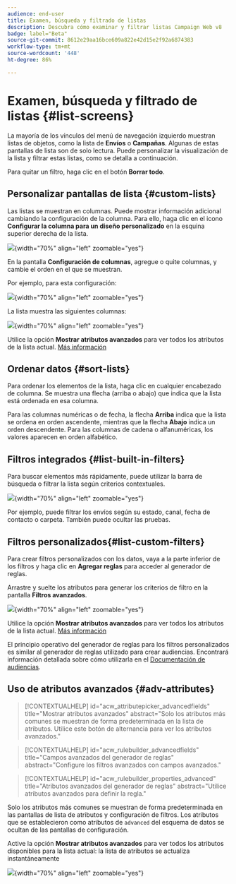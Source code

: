 ```yaml
---
audience: end-user
title: Examen, búsqueda y filtrado de listas
description: Descubra cómo examinar y filtrar listas Campaign Web v8
badge: label="Beta"
source-git-commit: 8612e29aa16bce609a822e42d15e2f92a6874383
workflow-type: tm+mt
source-wordcount: '448'
ht-degree: 86%

---
```



# Examen, búsqueda y filtrado de listas {#list-screens}

La mayoría de los vínculos del menú de navegación izquierdo muestran listas de objetos, como la lista de **Envíos** o **Campañas**. Algunas de estas pantallas de lista son de solo lectura. Puede personalizar la visualización de la lista y filtrar estas listas, como se detalla a continuación.

Para quitar un filtro, haga clic en el botón **Borrar todo**.

## Personalizar pantallas de lista {#custom-lists}

Las listas se muestran en columnas. Puede mostrar información adicional cambiando la configuración de la columna. Para ello, haga clic en el icono **Configurar la columna para un diseño personalizado** en la esquina superior derecha de la lista.

![](assets/config-columns.png){width="70%" align="left" zoomable="yes"}

En la pantalla **Configuración de columnas**, agregue o quite columnas, y cambie el orden en el que se muestran.

Por ejemplo, para esta configuración:

![](assets/columns.png){width="70%" align="left" zoomable="yes"}

La lista muestra las siguientes columnas:

![](assets/column-sample.png){width="70%" align="left" zoomable="yes"}

Utilice la opción **Mostrar atributos avanzados** para ver todos los atributos de la lista actual. [Más información](#adv-attributes)

## Ordenar datos {#sort-lists}

Para ordenar los elementos de la lista, haga clic en cualquier encabezado de columna. Se muestra una flecha (arriba o abajo) que indica que la lista está ordenada en esa columna.

Para las columnas numéricas o de fecha, la flecha **Arriba** indica que la lista se ordena en orden ascendente, mientras que la flecha **Abajo** indica un orden descendente. Para las columnas de cadena o alfanuméricas, los valores aparecen en orden alfabético.

## Filtros integrados {#list-built-in-filters}

Para buscar elementos más rápidamente, puede utilizar la barra de búsqueda o filtrar la lista según criterios contextuales.

![](assets/filter.png){width="70%" align="left" zoomable="yes"}

Por ejemplo, puede filtrar los envíos según su estado, canal, fecha de contacto o carpeta. También puede ocultar las pruebas.

## Filtros personalizados{#list-custom-filters}

Para crear filtros personalizados con los datos, vaya a la parte inferior de los filtros y haga clic en **Agregar reglas** para acceder al generador de reglas.

Arrastre y suelte los atributos para generar los criterios de filtro en la pantalla **Filtros avanzados**.

![](assets/custom-filter.png){width="70%" align="left" zoomable="yes"}

Utilice la opción **Mostrar atributos avanzados** para ver todos los atributos de la lista actual. [Más información](#adv-attributes)

El principio operativo del generador de reglas para los filtros personalizados es similar al generador de reglas utilizado para crear audiencias. Encontrará información detallada sobre cómo utilizarla en el [Documentación de audiencias](../audience/segment-builder.md).

## Uso de atributos avanzados {#adv-attributes}

>[!CONTEXTUALHELP]
>id="acw_attributepicker_advancedfields"
>title="Mostrar atributos avanzados"
>abstract="Solo los atributos más comunes se muestran de forma predeterminada en la lista de atributos. Utilice este botón de alternancia para ver los atributos avanzados."

>[!CONTEXTUALHELP]
>id="acw_rulebuilder_advancedfields"
>title="Campos avanzados del generador de reglas"
>abstract="Configure los filtros avanzados con campos avanzados."

>[!CONTEXTUALHELP]
>id="acw_rulebuilder_properties_advanced"
>title="Atributos avanzados del generador de reglas"
>abstract="Utilice atributos avanzados para definir la regla."


Solo los atributos más comunes se muestran de forma predeterminada en las pantallas de lista de atributos y configuración de filtros. Los atributos que se establecieron como atributos de `advanced` del esquema de datos se ocultan de las pantallas de configuración.

Active la opción **Mostrar atributos avanzados** para ver todos los atributos disponibles para la lista actual: la lista de atributos se actualiza instantáneamente


![](assets/adv-toggle.png){width="70%" align="left" zoomable="yes"}
